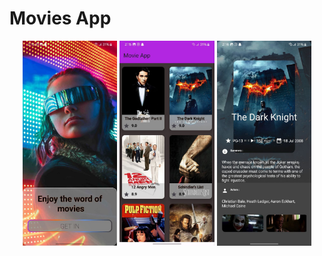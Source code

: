 # Movies App

<p align = "center">
  <img src = "images/1.jpg" alt = "screen1" width = "30%" style = "padding:10pd;" />
  <img src = "images/2.jpg" alt = "screen2" width = "30%" style = "padding:10pd;" />
  <img src = "images/3.jpg" alt = "screen3" width = "30%" style = "padding:10pd;" />
</p>
